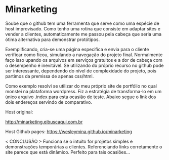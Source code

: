# Minarketing
Soube que o github tem uma ferramenta que serve como uma espécie de host improvisado. Como tenho uma rotina que consiste em adaptar sites e vender a clientes, automaticamente me passou pela cabeça que seria uma ótima alternativa para demonstrar protótipos. 

Exemplificando, cria-se uma página especifica e envia para o cliente verificar como ficou, simulando a navegação do projeto final. Normalmente faço isso upando os arquivos em serviços gratuitos e a dor de cabeça com o desempenho é inevitável. Se utilizando do próprio recurso no github pode ser interessante, dependendo do nível de complexidade do projeto, pois partimos da premissa de apenas css/html. 

Como exemplo resolvi se utilizar do meu próprio site de portfólio no qual monstei na plataforma wordpress. Fiz a estratégia de transforma-lo em um único arquivo .index para esta ocasião de teste. Abaixo segue o link dos dois endereços servindo de comparativo. 


Host original: 

http://minarketing.eibuscaqui.com.br

Host Github pages:
https://wesleymina.github.io/minarketing


< CONCLUSÃO > 
Funciona se o intuíto for projetos simples e demonstrações temporárias a clientes. Referenciando links corretamente o site parece que está dinâmico. Perfeito para tais ocasiões...
